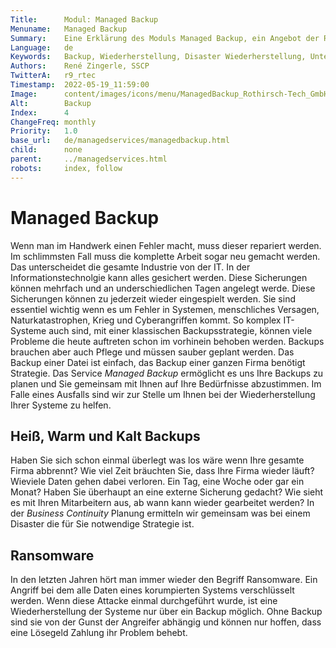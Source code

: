 ```yaml
---
Title:      Modul: Managed Backup
Menuname:   Managed Backup
Summary:    Eine Erklärung des Moduls Managed Backup, ein Angebot der Rothirsch Tech. GmbH
Language:   de
Keywords:   Backup, Wiederherstellung, Disaster Wiederherstellung, Unternehmenskontinuitätsplanung
Authors:    René Zingerle, SSCP
TwitterA:   r9_rtec
Timestamp:  2022-05-19_11:59:00
Image:      content/images/icons/menu/ManagedBackup_Rothirsch-Tech_GmbH.png
Alt:        Backup
Index:      4
ChangeFreq: monthly
Priority:   1.0
base_url:   de/managedservices/managedbackup.html
child:      none
parent:     ../managedservices.html
robots:     index, follow
---
```


# Managed Backup

Wenn man im Handwerk einen Fehler macht, muss dieser repariert werden. Im schlimmsten Fall muss die komplette Arbeit sogar neu gemacht werden. Das unterscheidet die gesamte Industrie von der IT. In der Informationstechnolgie kann alles gesichert werden. Diese Sicherungen können mehrfach und an underschiedlichen Tagen angelegt werde. Diese Sicherungen können zu jederzeit wieder eingespielt werden. Sie sind essentiel wichtig wenn es um Fehler in Systemen, menschliches Versagen, Naturkatastrophen, Krieg und Cyberangriffen kommt. So komplex IT-Systeme auch sind, mit einer klassischen Backupsstrategie, können viele Probleme die heute auftreten schon im vorhinein behoben werden. Backups brauchen aber auch Pflege und müssen sauber geplant werden. Das Backup einer Datei ist einfach, das Backup einer ganzen Firma benötigt Strategie. Das Service *Managed Backup* ermöglicht es uns Ihre Backups zu planen und Sie gemeinsam mit Ihnen auf Ihre Bedürfnisse abzustimmen. Im Falle eines Ausfalls sind wir zur Stelle um Ihnen bei der Wiederherstellung Ihrer Systeme zu helfen.

## Heiß, Warm und Kalt Backups

Haben Sie sich schon einmal überlegt was los wäre wenn Ihre gesamte Firma abbrennt? Wie viel Zeit bräuchten Sie, dass Ihre Firma wieder läuft? Wieviele Daten gehen dabei verloren. Ein Tag, eine Woche oder gar ein Monat? Haben Sie überhaupt an eine externe Sicherung gedacht? Wie sieht es mit Ihren Mitarbeitern aus, ab wann kann wieder gearbeitet werden? In der *Business Continuity* Planung ermitteln wir gemeinsam was bei einem Disaster die für Sie notwendige Strategie ist.

## Ransomware

In den letzten Jahren hört man immer wieder den Begriff Ransomware. Ein Angriff bei dem alle Daten eines korumpierten Systems verschlüsselt werden. Wenn diese Attacke einmal durchgeführt wurde, ist eine Wiederherstellung der Systeme nur über ein Backup möglich. Ohne Backup sind sie von der Gunst der Angreifer abhängig und können nur hoffen, dass eine Lösegeld Zahlung ihr Problem behebt.

